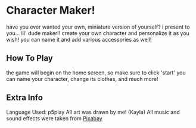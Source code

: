 # Character Maker!
have you ever wanted your own, miniature version of yourself?
i present to you... lil' dude maker!!
create your own character and personalize it as you wish! you can name it and add various accessories as well!

## How To Play
the game will begin on the home screen, so make sure to click 'start'
you can name your character, change its clothes, and much more!

## Extra Info
Language Used: p5play
All art was drawn by me! (Kayla)
All music and sound effects were taken from [Pixabay]([url](https://pixabay.com/music/))
